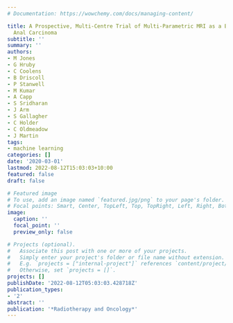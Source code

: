 ```yaml
---
# Documentation: https://wowchemy.com/docs/managing-content/

title: A Prospective, Multi-Centre Trial of Multi-Parametric MRI as a Biomarker in
  Anal Carcinoma
subtitle: ''
summary: ''
authors:
- M Jones
- G Hruby
- C Coolens
- B Driscoll
- P Stanwell
- M Kumar
- A Capp
- S Sridharan
- J Arm
- S Gallagher
- C Holder
- C Oldmeadow
- J Martin
tags:
- machine learning
categories: []
date: '2020-03-01'
lastmod: 2022-08-12T15:03:03+10:00
featured: false
draft: false

# Featured image
# To use, add an image named `featured.jpg/png` to your page's folder.
# Focal points: Smart, Center, TopLeft, Top, TopRight, Left, Right, BottomLeft, Bottom, BottomRight.
image:
  caption: ''
  focal_point: ''
  preview_only: false

# Projects (optional).
#   Associate this post with one or more of your projects.
#   Simply enter your project's folder or file name without extension.
#   E.g. `projects = ["internal-project"]` references `content/project/deep-learning/index.md`.
#   Otherwise, set `projects = []`.
projects: []
publishDate: '2022-08-12T05:03:03.428718Z'
publication_types:
- '2'
abstract: ''
publication: '*Radiotherapy and Oncology*'
---
```


